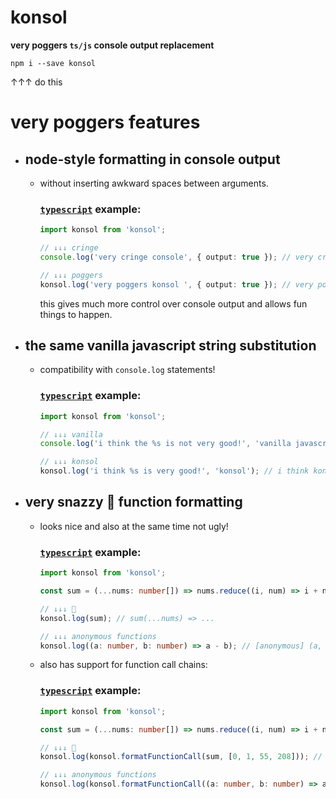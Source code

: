 # **konsol**
**very poggers `ts/js` console output replacement**
```
npm i --save konsol
```
↑↑↑ do this

# very poggers features

- ## **node-style formatting in console output**
  
  - without inserting awkward spaces between arguments.
    ### [`typescript`](https://github.com/microsoft/TypeScript) example:

    ```ts
    import konsol from 'konsol';

    // ↓↓↓ cringe
    console.log('very cringe console', { output: true }); // very cringe console { output: true }

    // ↓↓↓ poggers
    konsol.log('very poggers konsol ', { output: true }); // very poggers konsol { output: true } <notice the trailing space in the first argument>
    ```
    this gives much more control over console output and allows fun things to happen.
- ## **the same vanilla javascript string substitution**
  - compatibility with `console.log` statements!
    ### [`typescript`](https://github.com/microsoft/TypeScript) example:

    ```ts
    import konsol from 'konsol';

    // ↓↓↓ vanilla
    console.log('i think the %s is not very good!', 'vanilla javascript console'); // i think the vanilla javascript console is not very good!

    // ↓↓↓ konsol
    konsol.log('i think %s is very good!', 'konsol'); // i think konsol is very good! 
    ```
- ## **very snazzy 🎉 function formatting**
  - looks nice and also at the same time not ugly!
    ### [`typescript`](https://github.com/microsoft/TypeScript) example:

    ```ts
    import konsol from 'konsol';

    const sum = (...nums: number[]) => nums.reduce((i, num) => i + num);

    // ↓↓↓ 🎉
    konsol.log(sum); // sum(...nums) => ...

    // ↓↓↓ anonymous functions
    konsol.log((a: number, b: number) => a - b); // [anonymous] (a, b) => ...
    ```
  - also has support for function call chains:
    ### [`typescript`](https://github.com/microsoft/TypeScript) example:

    ```ts
    import konsol from 'konsol';

    const sum = (...nums: number[]) => nums.reduce((i, num) => i + num);

    // ↓↓↓ 🎉
    konsol.log(konsol.formatFunctionCall(sum, [0, 1, 55, 208])); // sum(0, 1, 55, 208) => 264

    // ↓↓↓ anonymous functions
    konsol.log(konsol.formatFunctionCall((a: number, b: number) => a - b, [0, 1])); // [anonymous] (0, 1) => -1
    ```